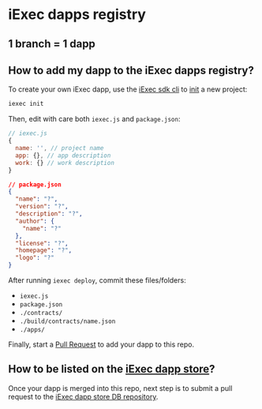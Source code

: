 # iExec dapps registry
## 1 branch = 1 dapp

## How to add my dapp to the iExec dapps registry?

To create your own iExec dapp, use the [iExec sdk cli](https://github.com/iExecBlockchainComputing/iexec-sdk) to [init](https://github.com/iExecBlockchainComputing/iexec-dapps-registry/tree/init) a new project:
```bash
iexec init
```

Then, edit with care both ```iexec.js``` and ```package.json```:

```js
// iexec.js
{
  name: '', // project name
  app: {}, // app description
  work: {} // work description
}
```
```json
// package.json
{
  "name": "?",
  "version": "?",
  "description": "?",
  "author": {
    "name": "?"
  },
  "license": "?",
  "homepage": "?",
  "logo": "?"
}
```
After running ```iexec deploy```, commit these files/folders:
 * ```iexec.js```
 * ```package.json```
 * ```./contracts/```
 * ```./build/contracts/name.json```
 * ```./apps/```

Finally, start a [Pull Request](https://github.com/iExecBlockchainComputing/iexec-dapp-samples/pulls) to add your dapp to this repo.

## How to be listed on the [iExec dapp store](https://dapps.iex.ec/)?

Once your dapp is merged into this repo, next step is to submit a pull request to the [iExec dapp store DB repository](https://github.com/iExecBlockchainComputing/iexec-dapps-store-db).
